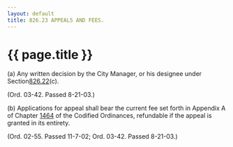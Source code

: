 ```yaml
---
layout: default 
title: 826.23 APPEALS AND FEES.
---
```


{{ page.title }}
================

​(a) Any written decision by the City Manager, or his designee under
Section[826.22](3bc0b929.html)(c).

(Ord. 03-42. Passed 8-21-03.)

​(b) Applications for appeal shall bear the current fee set forth in
Appendix A of Chapter [1464](58d37b9c.html) of the Codified Ordinances,
refundable if the appeal is granted in its entirety.

(Ord. 02-55. Passed 11-7-02; Ord. 03-42. Passed 8-21-03.)
